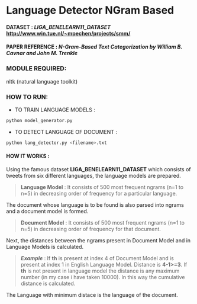 # Language Detector NGram Based

#### DATASET : *LIGA_BENELEARN11_DATASET* http://www.win.tue.nl/~mpechen/projects/smm/
#### **PAPER REFERENCE** : *N-Gram-Based Text Categorization by William B. Cavnar and John M. Trenkle*

### MODULE REQUIRED:
nltk (natural language toolkit)

### HOW TO RUN:
- TO TRAIN LANGUAGE MODELS :
 ```sh
 python model_generator.py
 ```
- TO DETECT LANGUAGE OF DOCUMENT :
 ```sh
 python lang_detector.py <filename>.txt
 ```
 
#### HOW IT WORKS :
Using the famous dataset **LIGA_BENELEARN11_DATASET** which consists of tweets from six different languages,
the language models are prepared.

> **Language Model** : It consists of 500 most frequent ngrams (n=1 to n=5) in decreasing order of frequency for a particular language.

The document whose language is to be found is also parsed into ngrams and a document model is formed.

> **Document Model** : It consists of 500 most frequent ngrams (n=1 to n=5) in decreasing order of frequency for that document.

Next, the distances between the ngrams present in Document Model and in Language Models is calculated.

> ***Example*** : If **th** is present at index 4 of Document Model and is present at index 1 in English Language Model. Distance is **4-1>=3**. If **th** is not present in language model the distance is any maximum number (in my case i have taken 10000). In this way the cumulative distance is calculated.

The Language with minimum distace is the language of the document.
   
